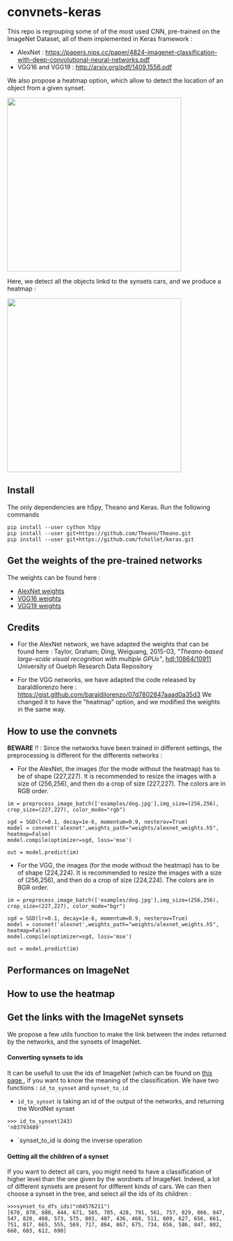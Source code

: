# convnets-keras

This repo is regrouping some of of the most used CNN, pre-trained on the ImageNet Dataset, all of them implemented in Keras framework : 
- AlexNet : https://papers.nips.cc/paper/4824-imagenet-classification-with-deep-convolutional-neural-networks.pdf
- VGG16 and VGG19 : http://arxiv.org/pdf/1409.1556.pdf


We also propose a heatmap option, which allow to detect the location of an object from a given synset.

<img src=https://raw.githubusercontent.com/heuritech/convnets-keras/master/examples/cars.jpg width="400px">

Here, we detect all the objects linkd to the synsets cars, and we produce a heatmap : 

<img src=https://raw.githubusercontent.com/heuritech/convnets-keras/master/examples/heatmap.png width="400px">

## Install
The only dependencies are h5py, Theano and Keras. Run the following commands
```
pip install --user cython h5py
pip install --user git+https://github.com/Theano/Theano.git
pip install --user git+https://github.com/fchollet/keras.git
```
## Get the weights of the pre-trained networks
The weights can be found here : 
* <a href="http://files.heuritech.com/weights/alexnet_weights.h5">AlexNet weights</a>
* <a href="http://files.heuritech.com/weights/vgg16_weights.h5">VGG16 weights</a>
* <a href="http://files.heuritech.com/weights/vgg19_weights.h5">VGG19 weights</a>

## Credits
* For the AlexNet network, we have adapted the weights that can be found here : 
Taylor, Graham; Ding, Weiguang, 2015-03, <i>"Theano-based large-scale visual recognition with multiple GPUs"</i>, <a href="http://hdl.handle.net/10864/10911">hdl:10864/10911</a> University of Guelph Research Data Repository 

* For the VGG networks, we have adapted the code released by baraldilorenzo here : https://gist.github.com/baraldilorenzo/07d7802847aaad0a35d3
We changed it to have the "heatmap" option, and we modified the weights in the same way.


## How to use the convnets
**BEWARE** !! : Since the networks have been trained in different settings, the preprocessing is different for the differents networks : 
* For the AlexNet, the images (for the mode without the heatmap) has to be of shape (227,227). It is recommended to resize the images with a size of (256,256), and then do a crop of size (227,227). The colors are in RGB order.
```
im = preprocess_image_batch(['examples/dog.jpg'],img_size=(256,256), crop_size=(227,227), color_mode="rgb")

sgd = SGD(lr=0.1, decay=1e-6, momentum=0.9, nesterov=True)
model = convnet('alexnet',weights_path="weights/alexnet_weights.h5", heatmap=False)
model.compile(optimizer=sgd, loss='mse')

out = model.predict(im)
```

* For the VGG, the images (for the mode without the heatmap) has to be of shape (224,224). It is recommended to resize the images with a size of (256,256), and then do a crop of size (224,224). The colors are in BGR order.
```
im = preprocess_image_batch(['examples/dog.jpg'],img_size=(256,256), crop_size=(227,227), color_mode="bgr")

sgd = SGD(lr=0.1, decay=1e-6, momentum=0.9, nesterov=True)
model = convnet('alexnet',weights_path="weights/alexnet_weights.h5", heatmap=False)
model.compile(optimizer=sgd, loss='mse')

out = model.predict(im)
```


## Performances on ImageNet

## How to use the heatmap

## Get the links with the ImageNet synsets
We propose a few utils function to make the link between the index returned by the networks, and the synsets of ImageNet.

#### Converting synsets to ids
It can be usefull to use the ids of ImageNet (which can be found on <a href ="http://image-net.org/explore"> this page </a>, if you want to know the meaning of the classification.
We have two functions : `id_to_synset` and `synset_to_id`
* `id_to_synset` is taking an id of the output of the networks, and returning the WordNet synset
```
>>> id_to_synset(243)
'n03793489'
```
* `synset_to_id is doing the inverse operation

#### Getting all the children of a synset 
If you want to detect all cars, you might need to have a classification of higher level than the one given by the wordnets of ImageNet. Indeed, a lot of different synsets are present for different kinds of cars.
We can then choose a synset in the tree, and select all the ids of its children : 
```
>>>synset_to_dfs_ids("n04576211")
[670, 870, 880, 444, 671, 565, 705, 428, 791, 561, 757, 829, 866, 847, 547, 820, 408, 573, 575, 803, 407, 436, 468, 511, 609, 627, 656, 661, 751, 817, 665, 555, 569, 717, 864, 867, 675, 734, 656, 586, 847, 802, 660, 603, 612, 690]
```
